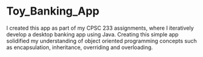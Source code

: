 # Toy_Banking_App

I created this app as part of my CPSC 233 assignments, where I iteratively develop a desktop banking app using Java. Creating this simple app solidified my understanding of object oriented programming concepts such as encapsulation, inheritance, overriding and overloading.
